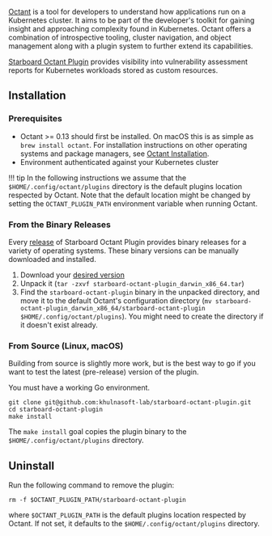 [Octant][octant] is a tool for developers to understand how applications run on a Kubernetes cluster. It aims to be part
of the developer's toolkit for gaining insight and approaching complexity found in Kubernetes. Octant offers a combination
of introspective tooling, cluster navigation, and object management along with a plugin system to further extend its
capabilities.

[Starboard Octant Plugin][octant-plugin] provides visibility into vulnerability assessment reports for Kubernetes workloads stored
as custom resources.

## Installation

### Prerequisites

- Octant >= 0.13 should first be installed. On macOS this is as simple as `brew install octant`. For installation
  instructions on other operating systems and package managers, see [Octant Installation][octant-installation].
- Environment authenticated against your Kubernetes cluster

!!! tip
    In the following instructions we assume that the `$HOME/.config/octant/plugins` directory is the default plugins
    location respected by Octant. Note that the default location might be changed by setting the `OCTANT_PLUGIN_PATH`
    environment variable when running Octant.

### From the Binary Releases

Every [release][release] of Starboard Octant Plugin provides binary releases for a variety of operating systems. These
binary versions can be manually downloaded and installed.

1. Download your [desired version][release]
2. Unpack it (`tar -zxvf starboard-octant-plugin_darwin_x86_64.tar`)
3. Find the `starboard-octant-plugin` binary in the unpacked directory, and move it to the default Octant's
   configuration directory (`mv starboard-octant-plugin_darwin_x86_64/starboard-octant-plugin $HOME/.config/octant/plugins`).
   You might need to create the directory if it doesn't exist already.

### From Source (Linux, macOS)

Building from source is slightly more work, but is the best way to go if you want to test the latest (pre-release)
version of the plugin.

You must have a working Go environment.

```
git clone git@github.com:khulnasoft-lab/starboard-octant-plugin.git
cd starboard-octant-plugin
make install
```

The `make install` goal copies the plugin binary to the `$HOME/.config/octant/plugins` directory.

## Uninstall

Run the following command to remove the plugin:

```
rm -f $OCTANT_PLUGIN_PATH/starboard-octant-plugin
```

where `$OCTANT_PLUGIN_PATH` is the default plugins location respected by Octant. If not set, it defaults to the
`$HOME/.config/octant/plugins` directory.

[octant]: https://octant.dev/
[octant-plugin]: https://github.com/khulnasoft-lab/starboard-octant-plugin
[octant-installation]: https://github.com/vmware-tanzu/octant#installation
[release]: https://github.com/khulnasoft-lab/starboard-octant-plugin/releases
